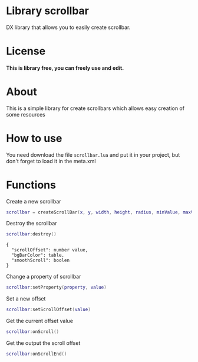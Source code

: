 # Library scrollbar
DX library that allows you to easily create scrollbar.

# License
#### This is library free, you can freely use and edit.

# About
This is a simple library for create scrollbars which allows easy creation of some resources

# How to use
You need download the file ```scrollbar.lua``` and put it in your project, but don't forget to load it in the meta.xml

# Functions
Create a new scrollbar
```lua
scrollbar = createScrollBar(x, y, width, height, radius, minValue, maxValue, postGUI)
```

Destroy the scrollbar
```lua
scrollbar:destroy()
```

```
{
  "scrollOffset": number value,
  "bgBarColor": table,
  "smoothScroll": boolen
}
```

Change a property of scrollbar
```lua
scrollbar:setProperty(property, value)
```

Set a new offset
```lua
scrollbar:setScrollOffset(value)
```

Get the current offset value
```lua
scrollbar:onScroll()
```

Get the output the scroll offset
```lua
scrollbar:onScrollEnd()
```

